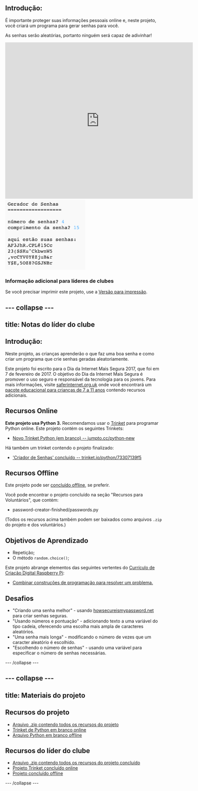 ## Introdução:

É importante proteger suas informações pessoais online e, neste projeto, você criará um programa para gerar senhas para você.

As senhas serão aleatórias, portanto ninguém será capaz de adivinhar!

<div class="trinket">
  <iframe src="https://trinket.io/embed/python/73307139f5?outputOnly=true&start=result" width="600" height="500" frameborder="0" marginwidth="0" marginheight="0" allowfullscreen>
  </iframe>
  <img src="images/passwords-finished.png">
</div>

### Informação adicional para líderes de clubes

Se você precisar imprimir este projeto, use a [Versão para impressão](https://projects.raspberrypi.org/pt-BR/projects/password-generator/print).


--- collapse ---
---
title: Notas do líder do clube
---


## Introdução:

Neste projeto, as crianças aprenderão o que faz uma boa senha e como criar um programa que crie senhas geradas aleatoriamente.

Este projeto foi escrito para o Dia da Internet Mais Segura 2017, que foi em 7 de fevereiro de 2017. O objetivo do Dia da Internet Mais Segura é promover o uso seguro e responsável da tecnologia para os jovens. Para mais informações, visite [saferinternet.org.uk](https://www.saferinternet.org.uk/) onde você encontrará um [pacote educacional para crianças de 7 a 11 anos](https://d1afx9quaogywf.cloudfront.net/cdn/farfuture/_-EgL7dYtxtypvvDcNCE53bYE-OMfdH59vaJ5XPcoG4/mtime:1483547665/sites/default/files/SID2017%20Education%20Pack%20for%207-11%20year%20olds_0.zip) contendo recursos adicionais.

## Recursos Online

__Este projeto usa Python 3.__ Recomendamos usar o [Trinket](https://trinket.io/) para programar Python online. Este projeto contém os seguintes Trinkets:

+ [Novo Trinket Python (em branco) -- jumpto.cc/python-new](http://jumpto.cc/python-new)

Há também um trinket contendo o projeto finalizado:

+ ['Criador de Senhas' concluído -- trinket.io/python/73307139f5](https://trinket.io/python/73307139f5)

## Recursos Offline
Este projeto pode ser [concluído offline](https://www.codeclubprojects.org/en-GB/resources/python-working-offline/), se preferir.

Você pode encontrar o projeto concluído na seção "Recursos para Voluntários", que contém:

+ password-creator-finished/passwords.py

(Todos os recursos acima também podem ser baixados como arquivos `.zip` do projeto e dos voluntários.)

## Objetivos de Aprendizado
+ Repetição;
+ O método `random.choice()`;

Este projeto abrange elementos das seguintes vertentes do [Currículo de Criação Digital Raspberry Pi](http://rpf.io/curriculum):

+ [Combinar construções de programação para resolver um problema.](https://www.raspberrypi.org/curriculum/programming/builder)

## Desafios
+ "Criando uma senha melhor" - usando <a href="https://howsecureismypassword.net/" target="_blank">howsecureismypassword.net</a> para criar senhas seguras.
+ "Usando números e pontuação" - adicionando texto a uma variável do tipo cadeia, oferecendo uma escolha mais ampla de caracteres aleatórios.
+ "Uma senha mais longa" - modificando o número de vezes que um caracter aleatório é escolhido.
+ "Escolhendo o número de senhas" - usando uma variável para especificar o número de senhas necessárias.

--- /collapse ---


--- collapse ---
---
title: Materiais do projeto
---
## Recursos do projeto
* [Arquivo .zip contendo todos os recursos do projeto](resources/password-generator-resources.zip)
* [Trinket de Python em branco online](http://jumpto.cc/python-new)
* [Arquivo Python em branco offline](resources/new-new.py)

## Recursos do líder do clube
* [Arquivo .zip contendo todos os recursos do projeto concluído](resources/password-generator-finished.zip)
* [Projeto Trinket concluído online](https://trinket.io/python/73307139f5)
* [Projeto concluído offline](resources/password-generator-finished-passwords.py)

--- /collapse ---
